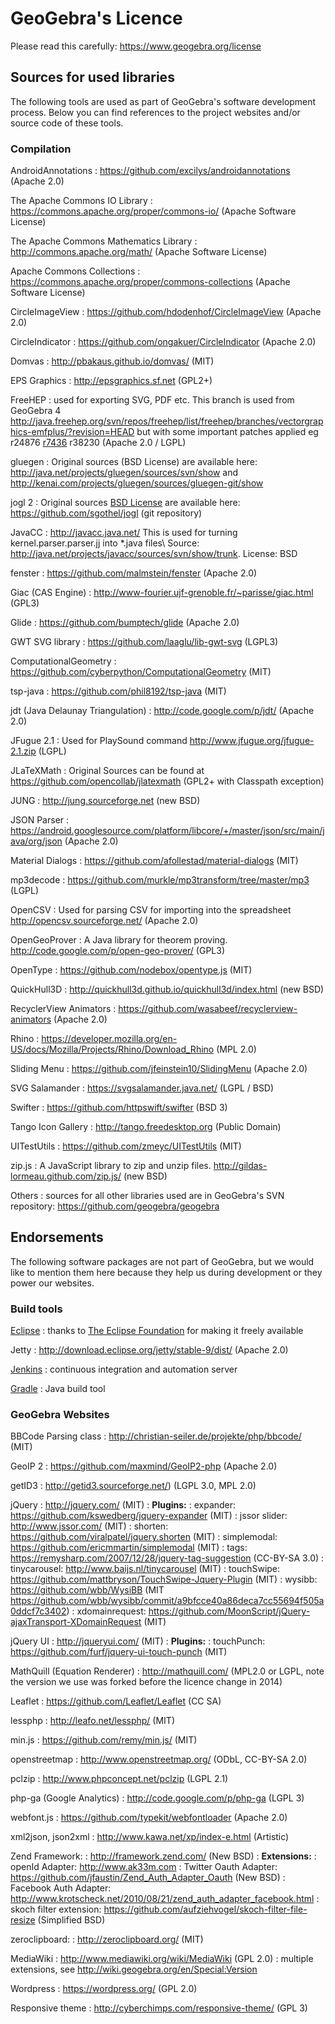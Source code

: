 # GeoGebra's Licence
Please read this carefully: https://www.geogebra.org/license

## Sources for used libraries

The following tools are used as part of GeoGebra's software development process. Below you can find references to the project websites and/or source code of these tools.

### Compilation 

  AndroidAnnotations
  : https://github.com/excilys/androidannotations (Apache 2.0)

  The Apache Commons IO Library
  : https://commons.apache.org/proper/commons-io/ (Apache Software License)

  The Apache Commons Mathematics Library
  : http://commons.apache.org/math/ (Apache Software License)

  Apache Commons Collections
  : https://commons.apache.org/proper/commons-collections (Apache Software License)

  CircleImageView
  : https://github.com/hdodenhof/CircleImageView (Apache 2.0)

  CircleIndicator
  : https://github.com/ongakuer/CircleIndicator (Apache 2.0)

  Domvas
  : http://pbakaus.github.io/domvas/ (MIT)

  EPS Graphics
  : http://epsgraphics.sf.net (GPL2+)

  FreeHEP
  : used for exporting SVG, PDF etc. This branch is used from GeoGebra 4 http://java.freehep.org/svn/repos/freehep/list/freehep/branches/vectorgraphics-emfplus/?revision=HEAD but with some important patches applied eg r24876 [r7436](http://dev.geogebra.org/trac/changeset/7436/trunk/geogebra/org/freehep/graphicsio/AbstractVectorGraphicsIO.java) r38230 (Apache 2.0 / LGPL)

  gluegen
  : Original sources (BSD License) are available here: http://java.net/projects/gluegen/sources/svn/show and http://kenai.com/projects/gluegen/sources/gluegen-git/show

  jogl 2
  : Original sources [BSD License](http://jogamp.org/git/?p=jogl.git;a=blob;f=LICENSE.txt) are available here: https://github.com/sgothel/jogl (git repository)

  JavaCC
  : http://javacc.java.net/ This is used for turning kernel.parser.parser.jj into *.java files\\
  Source: http://java.net/projects/javacc/sources/svn/show/trunk. License: BSD

  fenster
  : https://github.com/malmstein/fenster (Apache 2.0)

  Giac (CAS Engine)
  : http://www-fourier.ujf-grenoble.fr/~parisse/giac.html (GPL3)

  Glide
  : https://github.com/bumptech/glide (Apache 2.0)

  GWT SVG library
  : https://github.com/laaglu/lib-gwt-svg (LGPL3)

  ComputationalGeometry
  : https://github.com/cyberpython/ComputationalGeometry (MIT)

  tsp-java
  : https://github.com/phil8192/tsp-java (MIT)

  jdt (Java Delaunay Triangulation)
  : http://code.google.com/p/jdt/ (Apache 2.0)

  JFugue 2.1
  : Used for PlaySound command http://www.jfugue.org/jfugue-2.1.zip (LGPL)

  JLaTeXMath
  : Original Sources can be found at https://github.com/opencollab/jlatexmath (GPL2+ with Classpath exception)

  JUNG
  : http://jung.sourceforge.net (new BSD)

  JSON Parser
  : https://android.googlesource.com/platform/libcore/+/master/json/src/main/java/org/json (Apache 2.0)

  Material Dialogs
  : https://github.com/afollestad/material-dialogs (MIT)

  mp3decode
  : https://github.com/murkle/mp3transform/tree/master/mp3 (LGPL)

  OpenCSV
  : Used for parsing CSV for importing into the spreadsheet http://opencsv.sourceforge.net/ (Apache 2.0)

  OpenGeoProver
  : A Java library for theorem proving. http://code.google.com/p/open-geo-prover/ (GPL3)

  OpenType
  : https://github.com/nodebox/opentype.js (MIT)

  QuickHull3D
  : http://quickhull3d.github.io/quickhull3d/index.html (new BSD)

  RecyclerView Animators
  : https://github.com/wasabeef/recyclerview-animators (Apache 2.0)

  Rhino
  : https://developer.mozilla.org/en-US/docs/Mozilla/Projects/Rhino/Download_Rhino (MPL 2.0)

  Sliding Menu
  : https://github.com/jfeinstein10/SlidingMenu (Apache 2.0)

  SVG Salamander
  : https://svgsalamander.java.net/ (LGPL / BSD)

  Swifter
  : https://github.com/httpswift/swifter (BSD 3)

  Tango Icon Gallery
  : http://tango.freedesktop.org (Public Domain)

  UITestUtils
  : https://github.com/zmeyc/UITestUtils (MIT)

  zip.js
  : A JavaScript library to zip and unzip files. http://gildas-lormeau.github.com/zip.js/ (new BSD)

  Others
  : sources for all other libraries used are in GeoGebra's SVN repository: https://github.com/geogebra/geogebra

## Endorsements
The following software packages are not part of GeoGebra, but we would like to mention them here because they help us during development or they power our websites.

### Build tools

  [Eclipse](https://eclipse.org/downloads/)
 : thanks to [The Eclipse Foundation](https://eclipse.org/org/foundation/) for making it freely available

  Jetty
  : http://download.eclipse.org/jetty/stable-9/dist/ (Apache 2.0)
  
  [Jenkins](https://jenkins.io)
  : continuous integration and automation server
  
  [Gradle](https://www.gradle.org)
  : Java build tool

### GeoGebra Websites
  BBCode Parsing class
  : http://christian-seiler.de/projekte/php/bbcode/ (MIT)

  GeoIP 2
  : https://github.com/maxmind/GeoIP2-php (Apache 2.0)

  getID3
  : http://getid3.sourceforge.net/) (LGPL 3.0, MPL 2.0)

  jQuery
  : http://jquery.com/ (MIT)
  : **Plugins:**
  : expander: https://github.com/kswedberg/jquery-expander (MIT)
  : jssor slider: http://www.jssor.com/ (MIT)
  : shorten: https://github.com/viralpatel/jquery.shorten (MIT)
  : simplemodal: https://github.com/ericmmartin/simplemodal (MIT)
  : tags: https://remysharp.com/2007/12/28/jquery-tag-suggestion (CC-BY-SA 3.0)
  : tinycarousel: http://www.baijs.nl/tinycarousel (MIT)
  : touchSwipe: https://github.com/mattbryson/TouchSwipe-Jquery-Plugin (MIT)
  : wysibb: https://github.com/wbb/WysiBB (MIT https://github.com/wbb/wysibb/commit/a9bfcce40a86deca7cc55694f505a0ddcf7c3402)
  : xdomainrequest: https://github.com/MoonScript/jQuery-ajaxTransport-XDomainRequest (MIT)

  jQuery UI
  : http://jqueryui.com/ (MIT)
  : **Plugins:**
  : touchPunch: https://github.com/furf/jquery-ui-touch-punch (MIT)
   
  MathQuill (Equation Renderer)
 : http://mathquill.com/ (MPL2.0 or LGPL, note the version we use was forked before the licence change in 2014)
   
Leaflet
 : https://github.com/Leaflet/Leaflet (CC SA)

  lessphp
  : http://leafo.net/lessphp/ (MIT)

  min.js
  : https://github.com/remy/min.js/ (MIT)

  openstreetmap
  : http://www.openstreetmap.org/ (ODbL, CC-BY-SA 2.0)

  pclzip
  : http://www.phpconcept.net/pclzip (LGPL 2.1)

  php-ga (Google Analytics)
  : http://code.google.com/p/php-ga (LGPL 3)

  webfont.js
  : https://github.com/typekit/webfontloader (Apache 2.0)

  xml2json, json2xml
  : http://www.kawa.net/xp/index-e.html (Artistic)

  Zend Framework:
  : http://framework.zend.com/ (New BSD)
 : **Extensions:**
 : openId Adapter: http://www.ak33m.com
 : Twitter Oauth Adapter: https://github.com/jfaustin/Zend_Auth_Adapter_Oauth (New BSD)
 : Facebook Auth Adapter: http://www.krotscheck.net/2010/08/21/zend_auth_adapter_facebook.html
 : skoch filter extension: https://github.com/aufziehvogel/skoch-filter-file-resize (Simplified BSD)

  zeroclipboard:
: http://zeroclipboard.org/ (MIT)

 MediaWiki
 : http://www.mediawiki.org/wiki/MediaWiki (GPL 2.0)
 : multiple extensions, see http://wiki.geogebra.org/en/Special:Version
 
 Wordpress
 : https://wordpress.org/ (GPL 2.0)
 
 Responsive theme
 : http://cyberchimps.com/responsive-theme/ (GPL 3)

